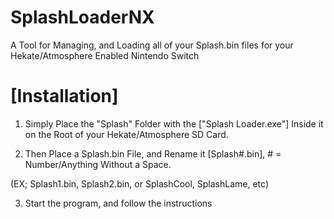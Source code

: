 # SplashLoaderNX

A Tool for Managing, and Loading all of your Splash.bin files for your Hekate/Atmosphere Enabled Nintendo Switch 



# [Installation]

1) Simply Place the "Splash" Folder with the ["Splash Loader.exe"] Inside it on the Root of your Hekate/Atmosphere SD Card.

2) Then Place a Splash.bin File, and Rename it [Splash#.bin], # = Number/Anything Without a Space.

(EX; Splash1.bin, Splash2.bin, or SplashCool, SplashLame, etc)

3) Start the program, and follow the instructions     
